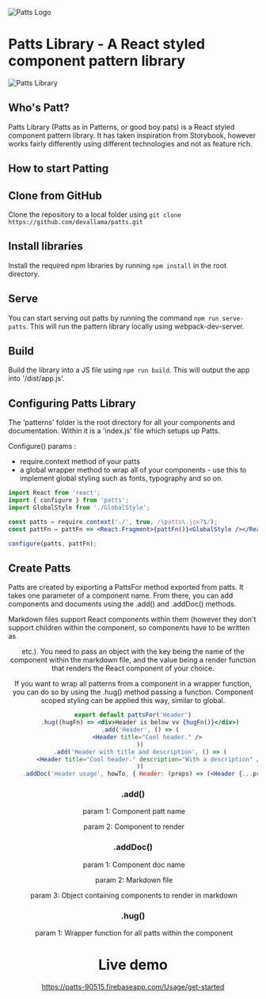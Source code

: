 ![Patts Logo](https://i.imgur.com/fsmRpjH.png)

# Patts Library - A React styled component pattern library

![Patts Library](https://i.imgur.com/WFjKqkQ.png)

## Who's Patt?

Patts Library (Patts as in Patterns, or good boy pats) is a React styled component pattern library. It has taken inspiration from Storybook, however works fairly differently using different technologies and not as feature rich.

## How to start Patting

## Clone from GitHub

Clone the repository to a local folder using `git clone https://github.com/devallama/patts.git`

## Install libraries

Install the required npm libraries by running `npm install` in the root directory.

## Serve

You can start serving out patts by running the command `npm run serve-patts`. This will run the pattern library locally using webpack-dev-server.

## Build

Build the library into a JS file using `npm run build`. This will output the app into '/dist/app.js'.

## Configuring Patts Library

The 'patterns' folder is the root directory for all your components and documentation. Within it is a 'index.js' file which setups up Patts.

Configure() params :

- require.context method of your patts 
- a global wrapper method to wrap all of your components - use this to implement global styling such as fonts, typography and so on.

```jsx
import React from 'react';
import { configure } from 'patts';
import GlobalStyle from './GlobalStyle';

const patts = require.context('./', true, /\patts\.jsx?$/);
const pattFn = pattFn => <React.Fragment>{pattFn()}<GlobalStyle /></React.Fragment>;

configure(patts, pattFn);
```



## Create Patts

Patts are created by exporting a PattsFor method exported from patts. It takes one parameter of a component name. From there, you can add components and documents using the .add() and .addDoc() methods.

Markdown files support React components within them (however they don't support children within the component, so components have to be written as <Header /> etc.). You need to pass an object with the key being the name of the component within the markdown file, and the value being a render function that renders the React component of your choice.

If you want to wrap all patterns from a component in a wrapper function, you can do so by using the .hug() method passing a function. Component scoped styling can be applied this way, similar to global.

```jsx 
export default pattsFor('Header')
    .hug((hugFn) => <div>Header is below vv {hugFn()}</div>)
    .add('Header', () => (
        <Header title="Cool header." />
    ))
    .add('Header with title and description', () => (
        <Header title="Cool header." description="With a description" />
    ))
    .addDoc('Header usage', howTo, { Header: (props) => (<Header {...props} />) });
```

### .add()

​	param 1: Component patt name

​	param 2: Component to render

### .addDoc()

​	param 1: Component doc name

​	param 2: Markdown file

​	param 3: Object containing components to render in markdown

### .hug()

​	param 1: Wrapper function for all patts within the component

# Live demo

<https://patts-90515.firebaseapp.com/Usage/get-started>

